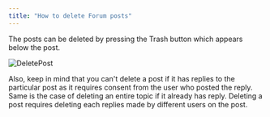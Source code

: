 ```yaml
---
title: "How to delete Forum posts"
---
```


The posts can be deleted by pressing the Trash button which appears below the post.

![DeletePost](img/DeletePost.png)

Also, keep in mind that you can't delete a post if it has replies to the particular post as it requires consent from the user who posted the reply. Same is the case of deleting an entire topic if it already has reply. Deleting a post requires deleting each replies made by different users on the post.
